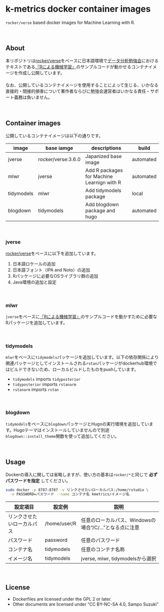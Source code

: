 k-metrics docker container images
================

`rocker/verse` based docker images for Machine Learning with
R.

　

## About

本リポジトリは[rocker/verse](https://hub.docker.com/r/rocker/verse)をベースに日本語環境で[データ分析勉強会](https://sites.google.com/site/kantometrics/2019)におけるテキストである[『Rによる機械学習』](https://www.shoeisha.co.jp/book/detail/9784798145112)のサンプルコードが動かせるコンテナイメージを作成し公開しています。  
　  
なお、公開しているコンテナイメージを使用することによって生じる、いかなる直接的・間接的損害について著作者ならびに勉強会運営者はいかなる責任・サポート義務は負いません。

　

## Container images

公開しているコンテナイメージは以下の通りです。

| image      | base iamge         | descriptions                               | build     |
| ---------- | ------------------ | ------------------------------------------ | --------- |
| jverse     | rocker/verse:3.6.0 | Japanized base image                       | automated |
| mlwr       | jverse             | Add R packages for Machine Learnign with R | automated |
| tidymodels | mlwr               | Add tidymodels package                     | local     |
| blogdown   | tidymodels         | Add blogdown package and hugo              | automated |

　

### jverse

[rocker/verse](https://hub.docker.com/r/rocker/verse)をベースに以下を追加しています。

1.  日本語ロケールの追加
2.  日本語フォント（IPA and
Noto）の追加
3.  Rパッケージに必要なOSライブラリ群の追加
4.  Java環境の追加と設定

　

### mlwr

`jverse`をベースに[『Rによる機械学習』](https://www.shoeisha.co.jp/book/detail/9784798145112)のサンプルコードを動かすために必要なRパッケージを追加しています。

　

### tidymodels

`mlwr`をベースに`tidymodels`パッケージを追加しています。以下の依存関係により関連パッケージとしてインストールされる`rstan`パッケージがdockerhub環境ではビルドできないため、ローカルビルドしたものをpushしています。

  - `tidymodels` imports `tidyposterior`  
  - `tidyposterior` imports `rstanarm`  
  - `rstanarm` imports
`rstan`

　

### blogdown

`tidymodels`をベースに`blogdown`パッケージとHugoの実行環境を追加しています。Hugoテーマはインストールしていませんので別途`blogdown::install_theme`関数を使って追加してください。

　

## Usage

Dockerの導入に関しては省略しますが、使い方の基本は`rocker/*`と同じで **必ずパスワードを指定** してください。

``` bash
sudo docker -p 8787:8787 -v リンクさせたいローカルパス:/home/rstudio \
  -e PASSWORD=パスワード --name コンテナ名 kmetrics/イメージ名
```

| 設定項目          | 設定例          | 説明                                |
| ------------- | ------------ | --------------------------------- |
| リンクさせたいローカルパス | /home/user/R | 任意のローカルパス、Windowsの場合“/C/…”となる点に注意 |
| パスワード         | password     | 任意のパスワード                          |
| コンテナ名         | tidymodels   | 任意のコンテナ名称                         |
| イメージ名         | tidymodels   | jverse, mlwr, tidymodelsから選択      |

　

## License

  - Dockerfiles are licensed under the GPL 2 or later.  
  - Other documents are licensed under “CC BY-NC-SA 4.0, Sampo Suzuki”
